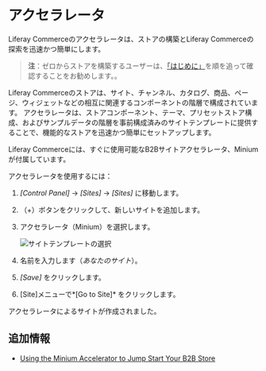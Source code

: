 # アクセラレータ

Liferay Commerceのアクセラレータは、ストアの構築とLiferay Commerceの探索を迅速かつ簡単にします。

> **注**：ゼロからストアを構築するユーザーは、[「はじめに」](../../README.md)を順を追って確認することをお勧めします。。

Liferay Commerceのストアは、サイト、チャンネル、カタログ、商品、ページ、ウィジェットなどの相互に関連するコンポーネントの階層で構成されています。 アクセラレータは、ストアコンポーネント、テーマ、プリセットストア構成、およびサンプルデータの階層を事前構成済みのサイトテンプレートに提供することで、機能的なストアを迅速かつ簡単にセットアップします。

Liferay Commerceには、すぐに使用可能なB2Bサイトアクセラレータ、Miniumが付属しています。

アクセラレータを使用するには：

1.  *[Control Panel]* → *[Sites]* → *[Sites]* に移動します。

2.  （+）ボタンをクリックして、新しいサイトを追加します。

3.  アクセラレータ（Minium）を選択します。

    ![サイトテンプレートの選択](./accelerators/images/01.png)

4.  名前を入力します（*あなたのサイト*）。

5.  *[Save]* をクリックします。

6.  [Site]メニューで*[Go to Site]* をクリックします。

アクセラレータによるサイトが作成されました。

## 追加情報

  - [Using the Minium Accelerator to Jump Start Your B2B Store](../starting-a-store/using-the-minium-accelerator-to-jump-start-your-b2b-store.md)
